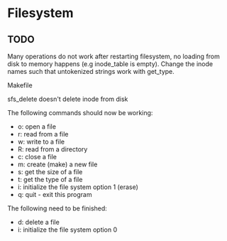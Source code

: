 <h1>Filesystem</h1>

<h2> TODO </h2>
<p>
Many operations do not work after restarting filesystem, no loading from disk to memory happens (e.g inode_table is empty). 
Change the inode names such that untokenized strings work with get_type.</p>
<p>Makefile</p>
<p> sfs_delete doesn't delete inode from disk </p>
<p> The following commands should now be working:
<ul>
  <li>o: open a file</li>
  <li>r: read from a file</li>
  <li>w: write to a file</li>
  <li>R: read from a directory</li>
  <li>c: close a file</li>
  <li>m: create (make) a new file</li>
  <li>s: get the size of a file</li>
  <li>t: get the type of a file</li>
  <li>i: initialize the file system option 1 (erase)</li>
  <li>q: quit - exit this program</li>
  </ul>
</p>
<p> The following need to be finished:
<ul>
  <li>d: delete a file</li>
  <li>i: initialize the file system option 0</li>
</ul>
</p>
